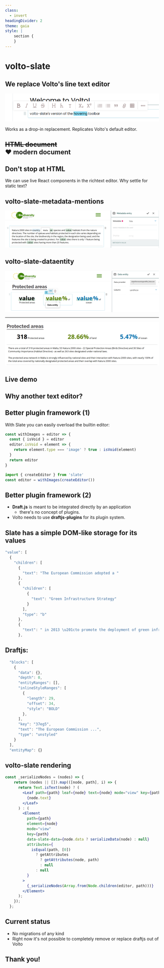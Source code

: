```yaml
---
class:
  - invert
headingDivider: 2
theme: gaia
style: |
    section {
    }
---
```

  

<style>
  .hljs-name {
    color: #7ee787 !important;
  }

  .hljs-tag {
    color: #79c0ff !important;
  }
    section.invert {
       --color-background: #0d1117 !important;
        padding: 20px 70px !important;
    }
   section code {
        color: #c9d1d9 !important;
        background: #161b22 !important;
   }
</style>

# volto-slate
<!-- _class: lead invert -->

<!--
Hi! My name is Tiberiu Ichim, I'm a Plone/Volto developer working with
Eaudeweb Romania. I'm a core Volto contributor and I've been developing
websites with Volto for a little more then a year.

We've been working this summer for a new Volto-powered website, the
Biodiversity Information System for Europe and volto-slate is one of the
many Open-Source products that were developed as part
of that project.
-->


## We replace Volto's line text editor
<!-- _class: lead invert -->

![toolbar](./statics/toolbar.png)

Works as a drop-in replacement.
Replicates Volto's default editor.

<!--
volto-slate is a replacement for the default rich text line editor, the one that's used for the text blocks.
This is important, it is not a replacement of the whole Volto Pastanaga composite page
editor, just for the "paragraph" editor.

When you install volto-slate, by default it's not very different to Volto's built-in editor.
Sure, it has a few more buttons (too many!), but it looks and feels more or less just
like the default.

Underneath, though, there's a lof of power. Some things to consider first,
before continuing...
-->


## ~~HTML document~~ <br/> ❤︎ modern document

<!-- _class: lead invert -->

<!--
Volto is a big evolutionary step for Plone not just because it integrates with
the latest of the frontend development world, but also because it allows us to
work with concepts and solutions that were not in our reach as Plone developers.

Before Volto we didn't consider the richtext editor as one of the special building
blocks of an application. But the Pastanaga composite page editor places it
right in our face: here's your text, add anything to it and you can build your
page around it.

That's a huge potential just waiting for us. So...
-->

## Don't stop at HTML

<!-- _class: lead invert -->

We can use live React components in the richtext editor.
Why settle for static text?


## volto-slate-metadata-mentions

![metadata fields](./statics/slate-text-entry.png)

<!--
I'm going to show you just two small examples of the potential that this
brings.

This is a product that allows you to insert Dexterity metadata fields in text blocks.
-->

## volto-slate-dataentity

![dataentity](./statics/data-connected-entity.png)

---

![dataentity](./statics/slate-rendered-output.png)

<!--

This is a product that provides integration with tabular data coming from CSV
files or a REST-exposed SQL database.

So the editors are able to integrate text with values coming from database or the metadata fields and in the final render, the values will respect the styling given to their placeholder text.

-->


## Live demo


<!--

So, let's look at volto-slate in action and see what are its immediate benefits.

Slate itself is just a library you can use to build an editor,
it doesn't provide a default editor, so naturally volto-slate evolved from
the start as a rich text editor designed to fit Volto.

That means we can do

- split paragraph
- join paragraph
- sublists

- Copy paste!

We understand what Volto is, so we know what type of block you should get when
you copy/paste something, and we provide a framework to extend this
capabilities. Right now, we integrate with two types of Volto blocks:
tables and images, but this is something that's extensible

Really really small details that matter:

- consistent up/down arrow keys behavior
- click in a text box, the cursor will stick to the clicked position

Click in a place in Volto, it will "stick".
You wouldn't believe it, but we broke this several times during development and
had to refactor to get it right.
-->

## Why another text editor?

<!-- _class: lead invert -->

<!--

It's important to clarify the question of: why didn't we use Volto's draftjs
and chose to reimplement its line editor?

-->

## Better plugin framework (1)

With Slate you can easily overload the builtin editor:

```jsx
const withImages = editor => {
  const { isVoid } = editor
  editor.isVoid = element => {
    return element.type === 'image' ? true : isVoid(element)
  }
  return editor
}
```
```jsx
import { createEditor } from 'slate'
const editor = withImages(createEditor())
```

<!--

So, with Slate we get a library that's meant to be used for a custom pluggable
editor, in contrast to draftjs, which only has a single pluggable entry point,
the Composite Decorator.
-->

## Better plugin framework (2)

- **Draft.js** is meant to be integrated directly by an application
  - there's no concept of plugins.
- Volto needs to use **draftjs-plugins** for its plugin system.

<!--
This is also draftjs declared scope, but its API is clunky and the editor and
the underlying ecosystem is buggy.

-->

## Slate has a simple DOM-like storage for its values

```js
"value": [
  {
    "children": [
      {
        "text": "The European Commission adopted a "
      },
      {
        "children": [
          {
            "text": "Green Infrastructure Strategy"
          }
        ],
        "type": "b"
      },
      {
        "text": " in 2013 \u201cto promote the deployment of green infrastructure ... areas\u201d"
      },
```

<!--
Slate has a simple DOM-like storage for its values, so we were able to implement the paste support quite easily, as it maps very cleanly to parsed HTML nodes.
-->

## Draftjs:

```js
  "blocks": [
    {
      "data": {},
      "depth": 0,
      "entityRanges": [],
      "inlineStyleRanges": [
        {
          "length": 29,
          "offset": 34,
          "style": "BOLD"
        },
      ],
      "key": "37eg5",
      "text": "The European Commission ...",
      "type": "unstyled"
    }
  ],
  "entityMap": {}
```

## volto-slate rendering

```jsx
const _serializeNodes = (nodes) => {
    return (nodes || []).map(([node, path], i) => {
      return Text.isText(node) ? (
        <Leaf path={path} leaf={node} text={node} mode="view" key={path}>
          {node.text}
        </Leaf>
      ) : (
        <Element
          path={path}
          element={node}
          mode="view"
          key={path}
          data-slate-data={node.data ? serializeData(node) : null}
          attributes={
            isEqual(path, [0])
              ? getAttributes
                ? getAttributes(node, path)
                : null
              : null
          }
        >
          {_serializeNodes(Array.from(Node.children(editor, path)))}
        </Element>
      );
    });
  };
```

<!-- And because of the simpler data model, look how simple can be to render the Slate values to their final output: just use traverse the tree and use the original React components. -->

## Current status

- No migrations of any kind
- Right now it's not possible to completely
  remove or replace draftjs out of Volto

<!--
Ok, so here are the bad parts:

- we don't have any migrations of any kind right now, so it's not possible to migrate existing content to it. volto-slate can coexist with Draft on a Volto website.

- Right now it's not possible to completely remove or replace draftjs out of Volto


We already have an HTML parser inside volto-slate, as we use it for the
copy/paste support and the algorithms are very straight forward thanks to the
tree-based storage model. So it was just a matter of "no reason to do it until
now".

-->

## Thank you!

<!-- _class: lead invert -->
